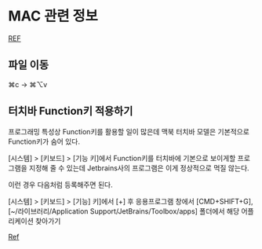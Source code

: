 # MAC 관련 정보

[REF](http://macnews.tistory.com/564)

## 파일 이동

⌘c -> ⌘⌥v

## 터치바 Function키 적용하기

프로그래밍 특성상 Function키를 활용할 일이 많은데 맥북 터치바 모델은 기본적으로 Function키가 숨어 있다.

[시스템] > [키보드] > [기능 키]에서 Function키를 터치바에 기본으로 보이게할 프로그램을 지정해 줄 수 있는데 Jetbrains사의 프로그램은 이게 정상적으로 먹질 않는다.

이런 경우 다음처럼 등록해주면 된다.

[시스템] > [키보드] > [기능] 키]에서 [+] 후 응용프로그램 창에서 [CMD+SHIFT+G], [~/라이브러리/Application Support/JetBrains/Toolbox/apps] 폴더에서 해당 어플리케이션 찾아가기

[Ref](https://stackoverflow.com/questions/43199785/jetbrains-products-not-showing-fn-keys-on-touchbar)
